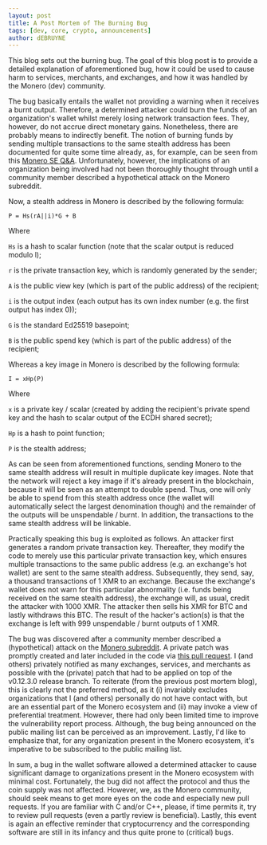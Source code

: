 ```yaml
---
layout: post
title: A Post Mortem of The Burning Bug
tags: [dev, core, crypto, announcements]
author: dEBRUYNE
---
```


This blog sets out the burning bug. The goal of this blog post is to provide a detailed explanation of aforementioned bug, how it could be used to cause harm to services, merchants, and exchanges, and how it was handled by the Monero (dev) community.

The bug basically entails the wallet not providing a warning when it receives a burnt output. Therefore, a determined attacker could burn the funds of an organization's wallet whilst merely losing network transaction fees. They, however, do not accrue direct monetary gains. Nonetheless, there are probably means to indirectly benefit. The notion of burning funds by sending multiple transactions to the same stealth address has been documented for quite some time already, as, for example, can be seen from this [Monero SE Q&A](https://monero.stackexchange.com/questions/4163/can-a-one-time-public-key-be-used-for-more-than-one-payment/4169#4169). Unfortunately, however, the implications of an organization being involved had not been thoroughly thought through until a community member described a hypothetical attack on the Monero subreddit.  

Now, a stealth address in Monero is described by the following formula:

`P = Hs(rA||i)*G + B`

Where

`Hs` is a hash to scalar function (note that the scalar output is reduced modulo l);

`r` is the private transaction key, which is randomly generated by the sender;

`A` is the public view key (which is part of the public address) of the recipient;

`i` is the output index (each output has its own index number (e.g. the first output has index 0));

`G` is the standard Ed25519 basepoint;

`B` is the public spend key (which is part of the public address) of the recipient;

Whereas a key image in Monero is described by the following formula:

`I = xHp(P)`

Where

`x` is a private key / scalar (created by adding the recipient's private spend key and the hash to scalar output of the ECDH shared secret);

`Hp` is a hash to point function;

`P` is the stealth address;

As can be seen from aforementioned functions, sending Monero to the same stealth address will result in multiple duplicate key images. Note that the network will reject a key image if it's already present in the blockchain, because it will be seen as an attempt to double spend. Thus, one will only be able to spend from this stealth address once (the wallet will automatically select the largest denomination though) and the remainder of the outputs will be unspendable / burnt. In addition, the transactions to the same stealth address will be linkable. 

Practically speaking this bug is exploited as follows. An attacker first generates a random private transaction key. Thereafter, they modify the code to merely use this particular private transaction key, which ensures multiple transactions to the same public address (e.g. an exchange's hot wallet) are sent to the same stealth address. Subsequently, they send, say, a thousand transactions of 1 XMR to an exchange.  Because the exchange's wallet does not warn for this particular abnormality (i.e. funds being received on the same stealth address), the exchange will, as usual, credit the attacker with 1000 XMR. The attacker then sells his XMR for BTC and lastly withdraws this BTC. The result of the hacker's action(s) is that the exchange is left with 999 unspendable / burnt outputs of 1 XMR. 

The bug was discovered after a community member described a (hypothetical) attack on the [Monero subreddit](https://reddit.com/r/Monero/comments/9gbbm9/what_happens_if_i_spend_from_a_specific_stealth/e66ml11/). A private patch was promptly created and later included in the code via [this pull request](https://github.com/byterubpay/monero/pull/4438). I (and others) privately notified as many exchanges, services, and merchants as possible with the (private) patch that had to be applied on top of the v0.12.3.0 release branch. To reiterate (from the previous post mortem blog), this is clearly not the preferred method, as it (i) invariably excludes organizations that I (and others) personally do not have contact with, but are an essential part of the Monero ecosystem and (ii) may invoke a view of preferential treatment. However, there had only been limited time to improve the vulnerability report process. Although, the bug being announced on the public mailing list can be perceived as an improvement. Lastly, I'd like to emphasize that, for any organization present in the Monero ecosystem, it's imperative to be subscribed to the public mailing list.  

In sum, a bug in the wallet software allowed a determined attacker to cause significant damage to organizations present in the Monero ecosystem with minimal cost. Fortunately, the bug did not affect the protocol and thus the coin supply was not affected. However, we, as the Monero community, should seek means to get more eyes on the code and especially new pull requests. If you are familiar with C and/or C++, please, if time permits it, try to review pull requests (even a partly review is beneficial). Lastly, this event is again an effective reminder that cryptocurrency and the corresponding software are still in its infancy and thus quite prone to (critical) bugs. 
